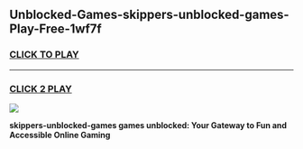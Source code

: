 
## Unblocked-Games-skippers-unblocked-games-Play-Free-1wf7f
<h3>
<a href="https://premium76.site?title=skippers-unblocked-games&ref=17A">CLICK TO PLAY</a></h3>
<hr>

<h3>
<a href="https://premium76.site?title=skippers-unblocked-games&ref=17A">CLICK 2 PLAY</a>
  
</h3>

<a href="https://premium76.site?title=skippers-unblocked-games&ref=17A"><img src="https://clearcache.store/games.png"></a>


**skippers-unblocked-games games unblocked: Your Gateway to Fun and Accessible Online Gaming**

